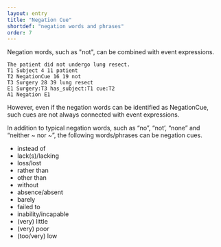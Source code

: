 ```yaml
---
layout: entry
title: "Negation Cue"
shortdef: "negation words and phrases"
order: 7
---
```


Negation words, such as "not", can be combined with event expressions.

~~~ ann
The patient did not undergo lung resect.
T1 Subject 4 11 patient
T2 NegationCue 16 19 not
T3 Surgery 28 39 lung resect
E1 Surgery:T3 has_subject:T1 cue:T2
A1 Negation E1
~~~

However, even if the negation words can be identified as NegationCue, such cues are not always connected with event expressions.

<!--

~~~ ann
A gem-diol intermediate, not an acyl enzyme.
T1 FunctionalGroup 2 10 gem-diol
T2 EntityProperty 2 23 gem-diol intermediate
T3 NegationCue 25 28 not
T4 FunctionalGroup 32 36 acyl
T5 Enzyme 37 43 enzyme
T6 EntityProperty 32 43 acyl enzyme
A1 EntityAttribute T2 ReactionState
A2 EntityAttribute T6 ReactionState
R1 whole_part Arg1:T2 Arg2:T1
R2 whole_part Arg1:T6 Arg2:T4
R3 whole_part Arg1:T6 Arg2:T5
~~~
-->

In addition to typical negation words, such as “no”, “not’, “none” and
“neither ~ nor ~”, the following words/phrases can be negation cues.

- instead of
- lack(s)/lacking
- loss/lost
- rather than
- other than
- without
- absence/absent
- barely
- failed to
- inability/incapable
- (very) little
- (very) poor
- (too/very) low

<!--
The reaction event words such as “unprotonated” and “unactivated”
should be clicked with “Negation” for the Event attributes, although
they do not have corresponding negation cues.

~~~ ann
"Unactivated" substrates
T1 Activation 1 12 Unactivated
T2 EntityProperty 0 24 "Unactivated" substrates
E1 Activation:T1 Theme:T2
A1 Negation E1
~~~


{% include image.html name="negated-event.png"
   caption="Example 8"
%}
-->
